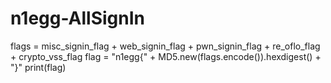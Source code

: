 # n1egg-AllSignIn

flags = misc_signin_flag + web_signin_flag + pwn_signin_flag + re_oflo_flag + crypto_vss_flag
flag = "n1egg{" + MD5.new(flags.encode()).hexdigest() + "}"
print(flag)